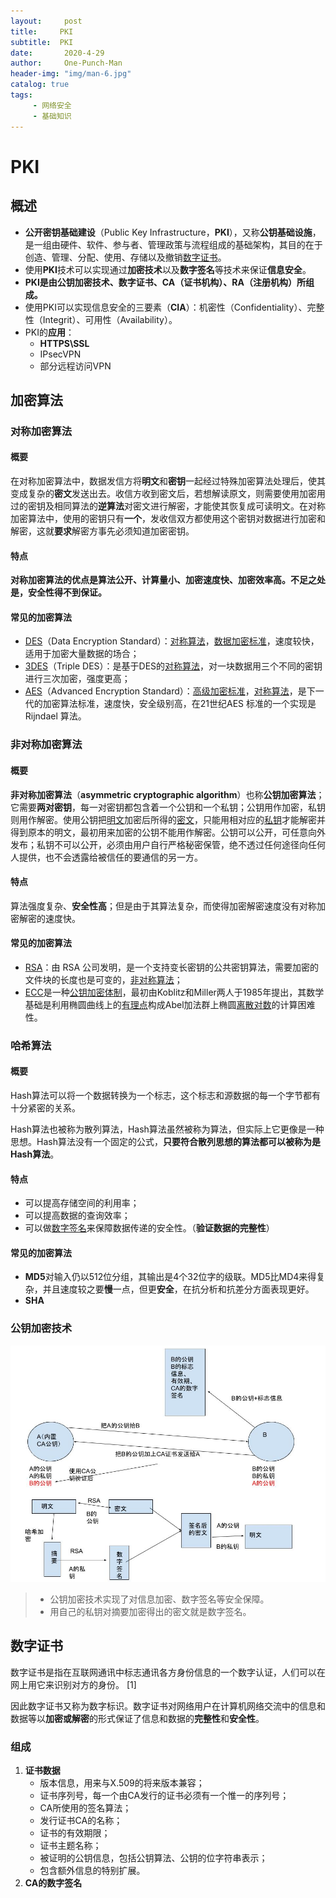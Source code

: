 ```yaml
---
layout:     post
title:     PKI
subtitle:  PKI
date:       2020-4-29
author:     One-Punch-Man
header-img: "img/man-6.jpg"
catalog: true
tags: 
     - 网络安全
     - 基础知识
---
```


# PKI

## 概述

- **公开密钥基础建设**（Public Key Infrastructure，**PKI**），又称**公钥基础设施**，是一组由硬件、软件、参与者、管理政策与流程组成的基础架构，其目的在于创造、管理、分配、使用、存储以及撤销[数字证书](https://zh.wikipedia.org/wiki/數位憑證)。
- 使用**PKI**技术可以实现通过**加密技术**以及**数字签名**等技术来保证**信息安全**。
- **PKI是由公钥加密技术、数字证书、CA（证书机构）、RA（注册机构）所组成。**
- 使用PKI可以实现信息安全的三要素（**CIA**）：机密性（Confidentiality）、完整性（Integrit）、可用性（Availability）。
- PKI的**应用**：
  - **HTTPS\SSL**
  - IPsecVPN
  - 部分远程访问VPN

## 加密算法

### 对称加密算法

#### 概要

在对称加密算法中，数据发信方将**明文**和**密钥**一起经过特殊加密算法处理后，使其变成复杂的**密文**发送出去。收信方收到密文后，若想解读原文，则需要使用加密用过的密钥及相同算法的**逆算法**对密文进行解密，才能使其恢复成可读明文。在对称加密算法中，使用的密钥只有**一个**，发收信双方都使用这个密钥对数据进行加密和解密，这就**要求**解密方事先必须知道加密密钥。

#### 特点

**对称加密算法的优点是算法公开、计算量小、加密速度快、加密效率高。不足之处是，安全性得不到保证。**

#### 常见的加密算法

- [DES](https://baike.baidu.com/item/DES)（Data Encryption Standard）：[对称算法](https://baike.baidu.com/item/对称算法)，[数据加密标准](https://baike.baidu.com/item/数据加密标准)，速度较快，适用于加密大量数据的场合；
- [3DES](https://baike.baidu.com/item/3DES)（Triple DES）：是基于DES的[对称算法](https://baike.baidu.com/item/对称算法)，对一块数据用三个不同的密钥进行三次加密，强度更高；
- [AES](https://baike.baidu.com/item/AES)（Advanced Encryption Standard）：[高级加密标准](https://baike.baidu.com/item/高级加密标准)，[对称算法](https://baike.baidu.com/item/对称算法)，是下一代的加密算法标准，速度快，安全级别高，在21世纪AES 标准的一个实现是 Rijndael 算法。

### 非对称加密算法

#### 概要

**非对称加密算法**（**asymmetric cryptographic algorithm**）也称**公钥加密算法**；它需要**两对密钥**，每一对密钥都包含着一个公钥和一个私钥；公钥用作加密，私钥则用作解密。使用公钥把[明文](https://zh.wikipedia.org/wiki/明文)加密后所得的[密文](https://zh.wikipedia.org/wiki/密文)，只能用相对应的[私钥](https://zh.wikipedia.org/wiki/私钥)才能解密并得到原本的明文，最初用来加密的公钥不能用作解密。公钥可以公开，可任意向外发布；私钥不可以公开，必须由用户自行严格秘密保管，绝不透过任何途径向任何人提供，也不会透露给被信任的要通信的另一方。

#### 特点

算法强度复杂、**安全性高**；但是由于其算法复杂，而使得加密解密速度没有对称加密解密的速度快。

#### 常见的加密算法

- [RSA](https://baike.baidu.com/item/RSA)：由 RSA 公司发明，是一个支持变长密钥的公共密钥算法，需要加密的文件块的长度也是可变的，[非对称算法](https://baike.baidu.com/item/非对称算法)；
- [ECC](https://baike.baidu.com/item/ECC/850480)是一种[公钥加密体制](https://baike.baidu.com/item/公钥加密体制/7080546)，最初由Koblitz和Miller两人于1985年提出，其数学基础是利用椭圆曲线上的[有理点](https://baike.baidu.com/item/有理点/11033217)构成Abel加法群上椭圆[离散对数](https://baike.baidu.com/item/离散对数/4538780)的计算困难性。

### 哈希算法

#### 概要

Hash算法可以将一个数据转换为一个标志，这个标志和源数据的每一个字节都有十分紧密的关系。

Hash算法也被称为散列算法，Hash算法虽然被称为算法，但实际上它更像是一种思想。Hash算法没有一个固定的公式，**只要符合散列思想的算法都可以被称为是Hash算法**。

#### 特点

- 可以提高存储空间的利用率；
- 可以提高数据的查询效率；
- 可以做[数字签名](https://baike.baidu.com/item/数字签名/212550)来保障数据传递的安全性。（**验证数据的完整性**）

#### 常见的加密算法

- **MD5**对输入仍以512位分组，其输出是4个32位字的级联。MD5比MD4来得复杂，并且速度较之要**慢**一点，但更**安全**，在抗分析和抗差分方面表现更好。
- **SHA**

### 公钥加密技术

![RSA](..\img\day_08_01.jpg)

> - 公钥加密技术实现了对信息加密、数字签名等安全保障。
> - 用自己的私钥对摘要加密得出的密文就是数字签名。

## 数字证书

数字证书是指在互联网通讯中标志通讯各方身份信息的一个数字认证，人们可以在网上用它来识别对方的身份。 [1] 

因此数字证书又称为数字标识。数字证书对网络用户在计算机网络交流中的信息和数据等以**加密或解密**的形式保证了信息和数据的**完整性**和**安全性**。

### 组成

1. **证书数据**
   - 版本信息，用来与X.509的将来版本兼容；
   - 证书序列号，每一个由CA发行的证书必须有一个惟一的序列号；
   - CA所使用的签名算法；
   - 发行证书CA的名称；
   - 证书的有效期限；
   - 证书主题名称；
   - 被证明的公钥信息，包括公钥算法、公钥的位字符串表示；
   - 包含额外信息的特别扩展。
2. **CA的数字签名**

